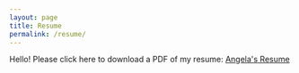 ```yaml
---
layout: page
title: Resume
permalink: /resume/
---
```


<div class="add-pad">
	<p>Hello! Please click here to download a PDF of my resume:
<a class='res-link' href="/angela-riggs-res.pdf" target="_blank">Angela's Resume</a></p>
</div>